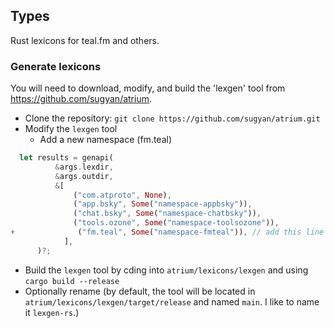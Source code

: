 ## Types
Rust lexicons for teal.fm and others.

### Generate lexicons
You will need to download, modify, and build the 'lexgen' tool from https://github.com/sugyan/atrium.

- Clone the repository: `git clone https://github.com/sugyan/atrium.git`
- Modify the `lexgen` tool
  - Add a new namespace (fm.teal)
```rs
  let results = genapi(
          &args.lexdir,
          &args.outdir,
          &[
              ("com.atproto", None),
              ("app.bsky", Some("namespace-appbsky")),
              ("chat.bsky", Some("namespace-chatbsky")),
              ("tools.ozone", Some("namespace-toolsozone")),
+              ("fm.teal", Some("namespace-fmteal")), // add this line
            ],
      )?;
```
- Build the `lexgen` tool by cding into `atrium/lexicons/lexgen` and using `cargo build --release`
- Optionally rename (by default, the tool will be located in `atrium/lexicons/lexgen/target/release` and named `main`. I like to name it `lexgen-rs`.)
